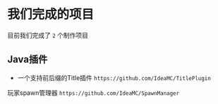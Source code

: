# 我们完成的项目
目前我们完成了 `2` 个制作项目

## Java插件

- 一个支持前后缀的Title插件
`https://github.com/IdeaMC/TitlePlugin`

玩家spawn管理器
`https://github.com/IdeaMC/SpawnManager`
